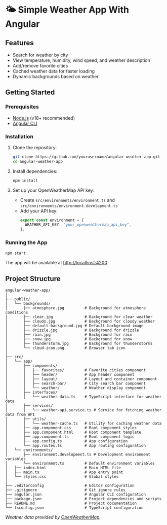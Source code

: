 # 🌤️ Simple Weather App With Angular

## Features

- Search for weather by city
- View temperature, humidity, wind speed, and weather description
- Add/remove favorite cities
- Cached weather data for faster loading
- Dynamic backgrounds based on weather

## Getting Started

### Prerequisites

- [Node.js](https://nodejs.org/) (v18+ recommended)
- [Angular CLI](https://angular.io/cli)

### Installation

1. Clone the repository:

   ```sh
   git clone https://github.com/yourusername/angular-weather-app.git
   cd angular-weather-app
   ```

2. Install dependencies:

   ```sh
   npm install
   ```

3. Set up your OpenWeatherMap API key:
   - Create `src/environments/environment.ts` and `src/environments/environment.development.ts`
   - Add your API key:
     ```ts
     export const environment = {
       WEATHER_API_KEY: "your_openweathermap_api_key",
     };
     ```

### Running the App

```sh
npm start
```

The app will be available at [http://localhost:4200](http://localhost:4200).

## Project Structure

```
angular-weather-app/
│
├── public/
│   └── backgrounds/
│       ├── atmosphere.jpg         # Background for atmosphere conditions
│       ├── clear.jpg              # Background for clear weather
│       ├── clouds.jpg             # Background for cloudy weather
│       ├── default-background.jpg # Default background image
│       ├── drizzle.jpg            # Background for drizzle
│       ├── rain.jpg               # Background for rain
│       ├── snow.jpg               # Background for snow
│       ├── thunderstorm.jpg       # Background for thunderstorms
│       └── cloud-icon.png         # Browser tab icon
│
├── src/
│   └── app/
│       ├── components/
│       │   ├── favorites/         # Favorite cities component
│       │   ├── header/            # App header component
│       │   ├── layout/            # Layout and container component
│       │   ├── search-bar/        # City search bar component
│       │   └── weather/           # Weather display component
│       ├── interfaces/
│       │   └── weather-data.ts    # TypeScript interface for weather data
│       ├── services/
│       │   └── weather-api.service.ts # Service for fetching weather data from API
│       ├── utils/
│       │   └── weather-cache.ts   # Utility for caching weather data
│       ├── app.component.css      # Root component styles
│       ├── app.component.html     # Root component template
│       ├── app.component.ts       # Root component logic
│       ├── app.config.ts          # App configuration
│       └── app.routes.ts          # App routing configuration
│   └── environments/
│       ├── environment.development.ts # Development environment variables
│       └── environment.ts         # Default environment variables
│   ├── index.html                 # Main HTML file
│   ├── main.ts                    # App entry point
│   └── styles.css                 # Global styles
│
├── .editorconfig                  # Editor configuration
├── .gitignore                     # Git ignore rules
├── angular.json                   # Angular CLI configuration
├── package.json                   # Project dependencies and scripts
├── README.md                      # Project documentation
└── tsconfig.json                  # TypeScript configuration
```

_Weather data provided by [OpenWeatherMap](https://openweathermap.org/)._
